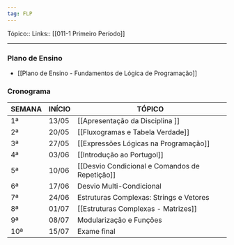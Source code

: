 ```yaml
---
tag: FLP
---
```

Tópico::
Links:: [[011-1 Primeiro Período]]

---

### Plano de Ensino
- [[Plano de Ensino - Fundamentos de Lógica de Programação]]

### Cronograma

| SEMANA | INÍCIO | TÓPICO                                     |
|--------|--------|--------------------------------------------|
| 1ª     | 13/05  | [[Apresentação da Disciplina ]]                 |
| 2ª     | 20/05  | [[Fluxogramas e Tabela Verdade]]                |
| 3ª     | 27/05  | [[Expressões Lógicas na Programação]]           |
| 4ª     | 03/06  | [[Introdução ao Portugol]]                      |
| 5ª     | 10/06  | [[Desvio Condicional e Comandos de Repetição]]  |
| 6ª     | 17/06  | Desvio Multi-Condicional                    |
| 7ª     | 24/06  | Estruturas Complexas: Strings e Vetores     |
| 8ª     | 01/07  | [[Estruturas Complexas - Matrizes]]              |
| 9ª     | 08/07  | Modularização e Funções                     |
| 10ª    | 15/07  | Exame final                                 |